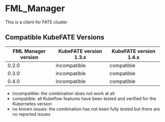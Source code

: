 # FML_Manager
This is a client for FATE cluster

## Compatible KubeFATE Versions
| FML Manager version | KubeFATE version 1.3.x | KubeFATE version 1.4.x |
|---------------------|------------------------|------------------------|
| 0.2.0               | incompatible           | compatible             |
| 0.3.0               | incompatible           | compatible             |
| 0.4.0               | incompatible           | compatible             |

- incompatible: the combination does not work at all
- compatible: all Kubeflow features have been tested and verified for the Kubernetes version
- no known issues: the combination has not been fully tested but there are no reported issues
